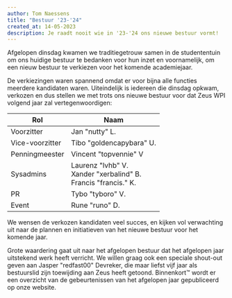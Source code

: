```yaml
---
author: Tom Naessens
title: "Bestuur '23-'24"
created_at: 14-05-2023
description: Je raadt nooit wie in '23-'24 ons nieuwe bestuur vormt!
---
```


Afgelopen dinsdag kwamen we traditiegetrouw samen in de studententuin om ons huidige bestuur te bedanken voor hun inzet en voornamelijk, om een nieuw bestuur te verkiezen voor het komende academiejaar.

De verkiezingen waren spannend omdat er voor bijna alle functies meerdere kandidaten waren. Uiteindelijk is iedereen die dinsdag opkwam, verkozen en dus stellen we met trots ons nieuwe bestuur voor dat Zeus WPI volgend jaar zal vertegenwoordigen:

| Rol             	| Naam                                                                	      |
|-----------------	|---------------------------------------------------------------------------- |
| Voorzitter      	| Jan "nutty" L.                                               	              |
| Vice-voorzitter 	| Tibo "goldencapybara" U.                                                    |
| Penningmeester  	| Vincent "topvennie" V                                                       |
| Sysadmins       	| Laurenz "lvhb" V. <br /> Xander "xerbalind" B.<br /> Francis "francis." K.  |
| PR              	| Tybo "tyboro" V.                                                     	      |
| Event           	| Rune "runo" D.                                                       	      |

We wensen de verkozen kandidaten veel succes, en kijken vol verwachting uit naar de plannen en initiatieven van het nieuwe bestuur voor het komende jaar.

Grote waardering gaat uit naar het afgelopen bestuur dat het afgelopen jaar uitstekend werk heeft verricht. We willen graag ook een speciale shout-out geven aan Jasper "redfast00" Devreker, die maar liefst vijf jaar als bestuurslid zijn toewijding aan Zeus heeft getoond. 
Binnenkort™ wordt er een overzicht van de gebeurtenissen van het afgelopen jaar gepubliceerd op onze website.
